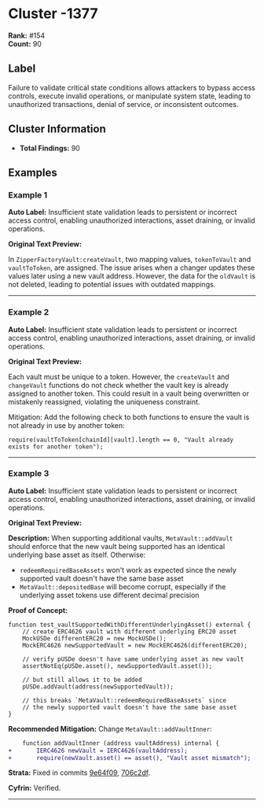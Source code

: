 # Cluster -1377

**Rank:** #154  
**Count:** 90  

## Label
Failure to validate critical state conditions allows attackers to bypass access controls, execute invalid operations, or manipulate system state, leading to unauthorized transactions, denial of service, or inconsistent outcomes.

## Cluster Information
- **Total Findings:** 90

## Examples

### Example 1

**Auto Label:** Insufficient state validation leads to persistent or incorrect access control, enabling unauthorized interactions, asset draining, or invalid operations.  

**Original Text Preview:**

In `ZipperFactoryVault:createVault`, two mapping values, `tokenToVault` and `vaultToToken`, are assigned. The issue arises when a changer updates these values later using a new vault address. However, the data for the `oldVault` is not deleted, leading to potential issues with outdated mappings.

---
### Example 2

**Auto Label:** Insufficient state validation leads to persistent or incorrect access control, enabling unauthorized interactions, asset draining, or invalid operations.  

**Original Text Preview:**

Each vault must be unique to a token. However, the `createVault` and `changeVault` functions do not check whether the vault key is already assigned to another token. This could result in a vault being overwritten or mistakenly reassigned, violating the uniqueness constraint.

Mitigation:
Add the following check to both functions to ensure the vault is not already in use by another token:

```solidity
require(vaultToToken[chainId][vault].length == 0, "Vault already exists for another token");
```

---
### Example 3

**Auto Label:** Insufficient state validation leads to persistent or incorrect access control, enabling unauthorized interactions, asset draining, or invalid operations.  

**Original Text Preview:**

**Description:** When supporting additional vaults, `MetaVault::addVault` should enforce that the new vault being supported has an identical underlying base asset as itself. Otherwise:
* `redeemRequiredBaseAssets` won't work as expected since the newly supported vault doesn't have the same base asset
* `MetaVault::depositedBase` will become corrupt, especially if the underlying asset tokens use different decimal precision

**Proof of Concept:**
```solidity
function test_vaultSupportedWithDifferentUnderlyingAsset() external {
    // create ERC4626 vault with different underlying ERC20 asset
    MockUSDe differentERC20 = new MockUSDe();
    MockERC4626 newSupportedVault = new MockERC4626(differentERC20);

    // verify pUSDe doesn't have same underlying asset as new vault
    assertNotEq(pUSDe.asset(), newSupportedVault.asset());

    // but still allows it to be added
    pUSDe.addVault(address(newSupportedVault));

    // this breaks `MetaVault::redeemRequiredBaseAssets` since
    // the newly supported vault doesn't have the same base asset
}
```

**Recommended Mitigation:** Change `MetaVault::addVaultInner`:
```diff
    function addVaultInner (address vaultAddress) internal {
+       IERC4626 newVault = IERC4626(vaultAddress);
+       require(newVault.asset() == asset(), "Vault asset mismatch");
```

**Strata:** Fixed in commits [9e64f09](https://github.com/Strata-Money/contracts/commit/9e64f09af6eb927c9c736796aeb92333dbb72c18), [706c2df](https://github.com/Strata-Money/contracts/commit/706c2df3f2caf6651b1d8e858beb5097dbd7d066).

**Cyfrin:** Verified.

---
